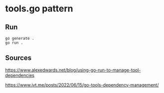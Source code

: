 # tools.go pattern

## Run

```shell
go generate .
go run .
```

## Sources

https://www.alexedwards.net/blog/using-go-run-to-manage-tool-dependencies

https://www.jvt.me/posts/2022/06/15/go-tools-dependency-management/
